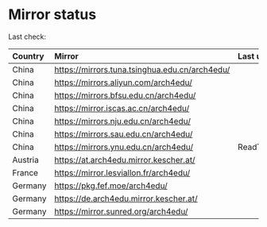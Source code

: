 <script src="./time.js"></script>
# Mirror status
Last check: <script type="text/javascript">localize(1689797879.709122);</script>

|Country|Mirror|Last update|
|:------|:-----|:----------|
|China|https://mirrors.tuna.tsinghua.edu.cn/arch4edu/|<script type="text/javascript">localize(1689748348);</script>|
|China|https://mirrors.aliyun.com/arch4edu/|<script type="text/javascript">localize(1689662007);</script>|
|China|https://mirrors.bfsu.edu.cn/arch4edu/|<script type="text/javascript">localize(1689705217);</script>|
|China|https://mirror.iscas.ac.cn/arch4edu/|<script type="text/javascript">localize(1689748348);</script>|
|China|https://mirrors.nju.edu.cn/arch4edu/|<script type="text/javascript">localize(1689705217);</script>|
|China|https://mirrors.sau.edu.cn/arch4edu/|<script type="text/javascript">localize(1689748348);</script>|
|China|https://mirrors.ynu.edu.cn/arch4edu/|ReadTimeout|
|Austria|https://at.arch4edu.mirror.kescher.at/|<script type="text/javascript">localize(1689748348);</script>|
|France|https://mirror.lesviallon.fr/arch4edu/|<script type="text/javascript">localize(1689402753);</script>|
|Germany|https://pkg.fef.moe/arch4edu/|<script type="text/javascript">localize(1689748348);</script>|
|Germany|https://de.arch4edu.mirror.kescher.at/|<script type="text/javascript">localize(1689748348);</script>|
|Germany|https://mirror.sunred.org/arch4edu/|<script type="text/javascript">localize(1689748348);</script>|

<script src="./tablefilter/tablefilter.js"></script>
<script src="./table.js"></script>